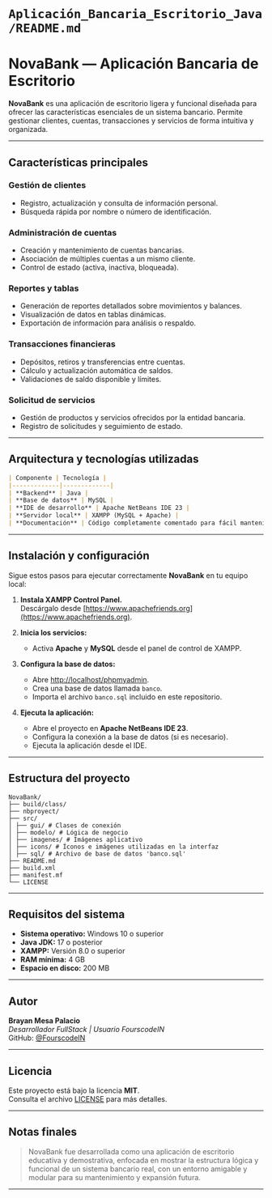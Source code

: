 # `Aplicación_Bancaria_Escritorio_Java/README.md` 

# NovaBank — Aplicación Bancaria de Escritorio

**NovaBank** es una aplicación de escritorio ligera y funcional diseñada para ofrecer las características esenciales de un sistema bancario. Permite gestionar clientes, cuentas, transacciones y servicios de forma intuitiva y organizada.

---

## Características principales

### Gestión de clientes
- Registro, actualización y consulta de información personal.  
- Búsqueda rápida por nombre o número de identificación.

### Administración de cuentas
- Creación y mantenimiento de cuentas bancarias.  
- Asociación de múltiples cuentas a un mismo cliente.  
- Control de estado (activa, inactiva, bloqueada).

### Reportes y tablas
- Generación de reportes detallados sobre movimientos y balances.  
- Visualización de datos en tablas dinámicas.  
- Exportación de información para análisis o respaldo.

### Transacciones financieras
- Depósitos, retiros y transferencias entre cuentas.  
- Cálculo y actualización automática de saldos.  
- Validaciones de saldo disponible y límites.

### Solicitud de servicios
- Gestión de productos y servicios ofrecidos por la entidad bancaria.  
- Registro de solicitudes y seguimiento de estado.

---

## Arquitectura y tecnologías utilizadas
```markdown
| Componente | Tecnología |
|-------------|-------------|
| **Backend** | Java |
| **Base de datos** | MySQL |
| **IDE de desarrollo** | Apache NetBeans IDE 23 |
| **Servidor local** | XAMPP (MySQL + Apache) |
| **Documentación** | Código completamente comentado para fácil mantenimiento |
```
---

## Instalación y configuración

Sigue estos pasos para ejecutar correctamente **NovaBank** en tu equipo local:

1. **Instala XAMPP Control Panel.**  
   Descárgalo desde [https://www.apachefriends.org](https://www.apachefriends.org).

2. **Inicia los servicios:**
   - Activa **Apache** y **MySQL** desde el panel de control de XAMPP.

3. **Configura la base de datos:**
   - Abre [http://localhost/phpmyadmin](http://localhost/phpmyadmin).  
   - Crea una base de datos llamada `banco`.  
   - Importa el archivo `banco.sql` incluido en este repositorio.

4. **Ejecuta la aplicación:**
   - Abre el proyecto en **Apache NetBeans IDE 23**.  
   - Configura la conexión a la base de datos (si es necesario).  
   - Ejecuta la aplicación desde el IDE.

---

## Estructura del proyecto
```
NovaBank/
├── build/class/
├── nbproyect/
├── src/
│ ├── gui/ # Clases de conexión 
│ ├── modelo/ # Lógica de negocio
│ ├── imagenes/ # Imágenes aplicativo
│ ├── icons/ # Íconos e imágenes utilizadas en la interfaz
│ ├── sql/ # Archivo de base de datos 'banco.sql'
├── README.md
├── build.xml
├── manifest.mf
└── LICENSE
```

---

## Requisitos del sistema

- **Sistema operativo:** Windows 10 o superior  
- **Java JDK:** 17 o posterior  
- **XAMPP:** Versión 8.0 o superior  
- **RAM mínima:** 4 GB  
- **Espacio en disco:** 200 MB

---

## Autor

**Brayan Mesa Palacio**  
*Desarrollador FullStack | Usuario FourscodeIN*  
 GitHub: [@FourscodeIN](https://github.com/FourscodeIN)

---

## Licencia

Este proyecto está bajo la licencia **MIT**.  
Consulta el archivo [LICENSE](LICENSE) para más detalles.

---

## Notas finales

> NovaBank fue desarrollada como una aplicación de escritorio educativa y demostrativa, enfocada en mostrar la estructura lógica y funcional de un sistema bancario real, con un entorno amigable y modular para su mantenimiento y expansión futura.

---
